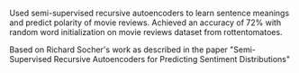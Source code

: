 Used semi-supervised recursive autoencoders to learn sentence meanings and predict polarity of movie reviews. Achieved an accuracy of 72% with random word initialization on movie reviews dataset from rottentomatoes.

Based on Richard Socher's work as described in the paper "Semi-Supervised Recursive Autoencoders for Predicting Sentiment Distributions"

